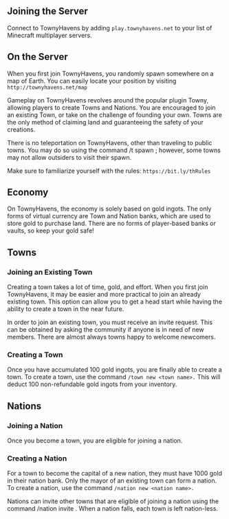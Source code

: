 ## Joining the Server
Connect to TownyHavens by adding `play.townyhavens.net` to your list of Minecraft multiplayer servers.

## On the Server
When you first join TownyHavens, you randomly spawn somewhere on a map of Earth. You can easily locate your position by visiting `http://townyhavens.net/map `

Gameplay on TownyHavens revolves around the popular plugin Towny, allowing players to create Towns and Nations. You are encouraged to join an existing Town, or take on the challenge of founding your own. Towns are the only method of claiming land and guaranteeing the safety of your creations.

There is no teleportation on TownyHavens, other than traveling to public towns. You may do so using the command /t spawn <town>; however, some towns may not allow outsiders to visit their spawn.

Make sure to familiarize yourself with the rules: `https://bit.ly/thRules`

## Economy
On TownyHavens, the economy is solely based on gold ingots. The only forms of virtual currency are Town and Nation banks, which are used to store gold to purchase land. There are no forms of player-based banks or vaults, so keep your gold safe!

## Towns
### Joining an Existing Town
Creating a town takes a lot of time, gold, and effort. When you first join TownyHavens, it may be easier and more practical to join an already existing town. This option can allow you to get a head start while having the ability to create a town in the near future.

In order to join an existing town, you must receive an invite request. This can be obtained by asking the community if anyone is in need of new members. There are almost always towns happy to welcome newcomers.

### Creating a Town
Once you have accumulated 100 gold ingots, you are finally able to create a town. To create a town, use the command `/town new <town name>.` This will deduct 100 non-refundable gold ingots from your inventory.

## Nations
### Joining a Nation
Once you become a town, you are eligible for joining a nation. 

### Creating a Nation
For a town to become the capital of a new nation, they must have 1000 gold in their nation bank. Only the mayor of an existing town can form a nation. To create a nation, use the command `/nation new <nation name>.`

Nations can invite other towns that are eligible of joining a nation using the command /nation invite <town name>. When a nation falls, each town is left nation-less.